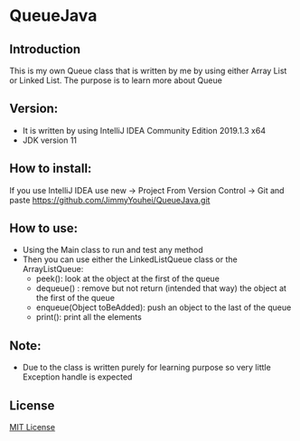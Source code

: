 # QueueJava

##  Introduction 
This is my own Queue class that is written by me by using either Array List or Linked List. The purpose is to learn more about Queue 
##  Version: 
-	It is written by using IntelliJ IDEA Community Edition 2019.1.3 x64
-	JDK version 11
##	How to install:
If you use IntelliJ IDEA use new -> Project From Version Control -> Git and paste https://github.com/JimmyYouhei/QueueJava.git
##	How to use: 
-	Using the Main class to run and test any method 
-	Then you can use either the LinkedListQueue class or the ArrayListQueue: 
    -	peek(): look at the object at the first of the queue
    -	dequeue() : remove but not return (intended that way) the object at the first of the queue 
    -	enqueue(Object toBeAdded): push an object to the last of the queue  
    -	print(): print all the elements
##	Note:
-	Due to the class is written purely for learning purpose so very little Exception handle is expected 
##	License 
[MIT License](https://github.com/JimmyYouhei/QueueJava/blob/master/LICENSE)
